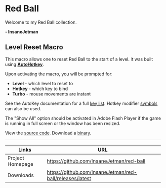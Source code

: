 # Red Ball

Welcome to my Red Ball collection.

**- InsaneJetman**

## Level Reset Macro

This macro allows one to reset Red Ball to the start of a level.
It was built using [**AutoHotkey**](https://www.autohotkey.com/).

Upon activating the macro, you will be prompted for:

* **Level** - which level to reset to
* **Hotkey** - which key to bind
* **Turbo** - mouse movements are instant

See the AutoKey documentation for a full [key list](https://www.autohotkey.com/docs/KeyList.htm).
Hotkey modifier [symbols](https://www.autohotkey.com/docs/Hotkeys.htm#Symbols) can also be used.

The "Show All" option should be activated in Adobe Flash Player if the game is running in full screen or the window has been resized.

View the [source code](RedBallReset.ahk).
Download a [binary](https://github.com/InsaneJetman/red-ball/releases/latest/download/RedBallReset.exe).

--------------------------------------------------------------------------------

| Links            | URL                                                      |
| ---------------- | -------------------------------------------------------- |
| Project Homepage | https://github.com/InsaneJetman/red-ball                 |
| Downloads        | https://github.com/InsaneJetman/red-ball/releases/latest |
